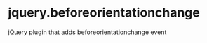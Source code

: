 jquery.beforeorientationchange
==============================

jQuery plugin that adds beforeorientationchange event